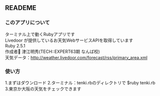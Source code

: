 ## READEME

### このアプリについて
ターミナル上で動くRubyアプリです  
Livedoor が提供しているお天気WebサービスAPIを取得しています  
Ruby 2.5.1  
作成者 津江明秀(TECH::EXPERT63期 なんば校)  
天気データ：http://weather.livedoor.com/forecast/rss/primary_area.xml

### 使い方
1.まずはダウンロード
2.ターミナル：tenki.rbのディレクトリで $ruby tenki.rb  
3.東京か大阪の天気をチェックできます